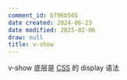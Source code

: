 ```yaml
---
comment_id: b796b565
date created: 2024-06-23
date modified: 2025-02-06
draw: null
title: v-show
---
```

v-show 底层是 [CSS](CSS.md) 的 display 语法
